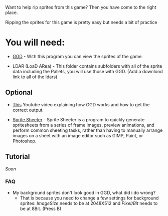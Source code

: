 Want to help rip sprites from this game? Then you have come to the right place.

Ripping the sprites for this game is pretty easy but needs a bit of practice

# You will need:

- [GGD](http://randomhoohaas.flyingomelette.com/ai/spriterip/#ggd) - With this program you can view the sprites of the game.

- LDAR (LoaD ARea) - This folder contains subfolders with all of the sprite data including the Pallets, you will use those with GGD. (Add a downlond link to all of the ldars)

## Optional

- [This](https://youtu.be/2q5lj30-7mU) Youtube video explaining how GGD works and how to get the correct output.

- [Sprite Sheeter](https://www.vg-resource.com/thread-29374.html) - Sprite Sheeter is a program to quickly generate spritesheets from a series of frame images, preview animations, and perform common sheeting tasks, rather than having to manually arrange images on a sheet with an image editor such as GIMP, Paint, or Photoshop.
 
 ## Tutorial
 *Soon*
 
 ### FAQ
 
 - My background sprites don't look good in GGD, what did i do wrong?
   - That is because you need to change a few settings for background sprites: *ImageSize* needs to be at 2048X512 and *Pixel/Bit* needs to be at 8Bit. (Press B) 

